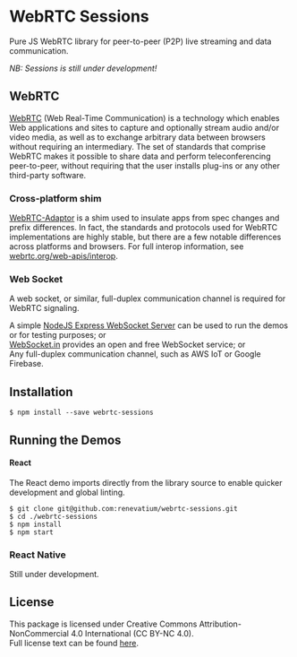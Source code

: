 
# WebRTC Sessions

Pure JS WebRTC library for peer-to-peer (P2P) live streaming and data communication.

*NB: Sessions is still under development!*

## WebRTC

[WebRTC](https://developer.mozilla.org/en-US/docs/Web/API/WebRTC_API) (Web Real-Time Communication) is a technology which enables Web applications
and sites to capture and optionally stream audio and/or video media, as well as to exchange arbitrary data between browsers without requiring an
intermediary. The set of standards that comprise WebRTC makes it possible to share data and perform teleconferencing peer-to-peer, without requiring
that the user installs plug-ins or any other third-party software.

### Cross-platform shim

[WebRTC-Adaptor](https://github.com/webrtcHacks/adapter) is a shim used to insulate apps from spec changes and prefix differences.
In fact, the standards and protocols used for WebRTC implementations are highly stable, but there are a few notable differences across platforms
and browsers. For full interop information, see [webrtc.org/web-apis/interop](https://www.webrtc.org/web-apis/interop).

### Web Socket

A web socket, or similar, full-duplex communication channel is required for WebRTC signaling.

A simple [NodeJS Express WebSocket Server](https://github.com/renevatium/websocket) can be used to run the demos or for testing purposes; or<br/>
[WebSocket.in](https://www.websocket.in/) provides an open and free WebSocket service; or<br />
Any full-duplex communication channel, such as AWS IoT or Google Firebase.

## Installation

```
$ npm install --save webrtc-sessions
```

## Running the Demos

#### React

The React demo imports directly from the library source to enable quicker development and global linting.

```
$ git clone git@github.com:renevatium/webrtc-sessions.git
$ cd ./webrtc-sessions
$ npm install
$ npm start
```

### React Native

Still under development.

## License

This package is licensed under Creative Commons Attribution-NonCommercial 4.0 International (CC BY-NC 4.0).<br/>
Full license text can be found [here](https://creativecommons.org/licenses/by-nc/4.0/).
